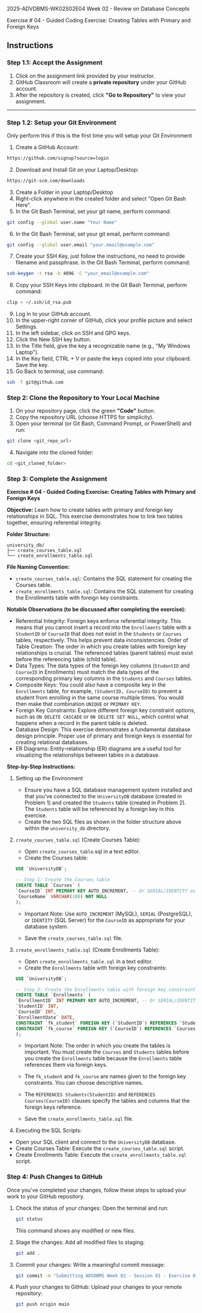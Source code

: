 2025-ADVDBMS-WK02S02E04
Week 02 - Review on Database Concepts

Exercise # 04 - Guided Coding Exercise: Creating Tables with Primary and Foreign Keys

## **Instructions**

### **Step 1.1: Accept the Assignment**

   1. Click on the assignment link provided by your instructor.
   2. GitHub Classroom will create a **private repository** under your GitHub account.
   3. After the repository is created, click **"Go to Repository"** to view your assignment.

---

### **Step 1.2: Setup your Git Environment**
Only perform this if this is the first time you will setup your Git Environment

   1. Create a GitHub Account:
   ```bash
   https://github.com/signup?source=login
   ```
      
   2. Download and Install Git on your Laptop/Desktop:
   ```bash
   https://git-scm.com/downloads
   ```
   
   3. Create a Folder in your Laptop/Desktop
   4. Right-click anywhere in the created folder and select "Open Git Bash Here".
   5. In the Git Bash Terminal, set your git name, perform command:
   ```bash
   git config --global user.name "Your Name"
   ```
   
   6. In the Git Bash Terminal, set your git email, perform command:
   ```bash
   git config --global user.email "your.email@example.com"
   ```
   
   7. Create your SSH Key, just follow the instructions, no need to provide filename and passphrase. In the Git Bash Terminal, perform command:
   ```bash
   ssh-keygen -t rsa -b 4096 -C "your_email@example.com"
   ```
   
   8. Copy your SSH Keys into clipboard. In the Git Bash Terminal, perform command:
   ```bash
   clip < ~/.ssh/id_rsa.pub
   ```
   
   9. Log in to your GitHub account.
   10. In the upper-right corner of GitHub, click your profile picture and select Settings.
   11. In the left sidebar, click on SSH and GPG keys.
   12. Click the New SSH key button.
   13. In the Title field, give the key a recognizable name (e.g., "My Windows Laptop").
   14. In the Key field, CTRL + V or paste the keys copied into your clipboard. Save the key.
   15. Go Back to terminal, use command:
   ```bash
   ssh -T git@github.com
   ```

### **Step 2: Clone the Repository to Your Local Machine**

   1. On your repository page, click the green **"Code"** button.
   2. Copy the repository URL (choose HTTPS for simplicity).
   3. Open your terminal (or Git Bash, Command Prompt, or PowerShell) and run:
   
   ```bash
   git clone <git_repo_url>
   ```
   
   4. Navigate into the cloned folder:
   
   ```bash
   cd <git_cloned_folder>
   ```

### **Step 3: Complete the Assignment**

**Exercise # 04 - Guided Coding Exercise: Creating Tables with Primary and Foreign Keys**

   **Objective:**
   Learn how to create tables with primary and foreign key relationships in SQL. This exercise demonstrates how to link two tables together, ensuring referential integrity.

   **Folder Structure:**
   ```
   university_db/
   ├── create_courses_table.sql
   └── create_enrollments_table.sql
   ```

   **File Naming Convention:**
   - `create_courses_table.sql`: Contains the SQL statement for creating the Courses table.
   - `create_enrollments_table.sql`: Contains the SQL statement for creating the Enrollments table with foreign key constraints.

   **Notable Observations (to be discussed after completing the exercise):**
   - Referential Integrity: Foreign keys enforce referential integrity. This means that you cannot insert a record into the `Enrollments` table with a `StudentID` or `CourseID` that does not exist in the `Students` or `Courses` tables, respectively. This helps prevent data inconsistencies.
   Order of Table Creation: The order in which you create tables with foreign key relationships is crucial. The referenced tables (parent tables) must exist before the referencing table (child table).
   - Data Types: The data types of the foreign key columns (`StudentID` and `CourseID` in Enrollments) must match the data types of the corresponding primary key columns in the `Students` and `Courses` tables.
   - Composite Keys: You could also have a composite key in the `Enrollments` table, for example, `(StudentID, CourseID)` to prevent a student from enrolling in the same course multiple times. You would then make that combination `UNIQUE` or `PRIMARY KEY`.
   - Foreign Key Constraints: Explore different foreign key constraint options, such as `ON DELETE CASCADE` or `ON DELETE SET NULL`, which control what happens when a record in the parent table is deleted.
   - Database Design: This exercise demonstrates a fundamental database design principle. Proper use of primary and foreign keys is essential for creating relational databases.
   - ER Diagrams: Entity-relationship (ER) diagrams are a useful tool for visualizing the relationships between tables in a database.
      
   **Step-by-Step Instructions:**

   1. Setting up the Environment
      - Ensure you have a SQL database management system installed and that you've connected to the `UniversityDB` database (created in Problem 1) and created the `Students` table (created in Problem 2). The `Students` table will be referenced by a foreign key in this exercise.
      - Create the two SQL files as shown in the folder structure above within the `university_db` directory.
      
   2. `create_courses_table.sql` (Create Courses Table):
      - Open `create_courses_table`.sql in a text editor.
      - Create the Courses table:
      ```SQL
      USE `UniversityDB`;

      -- Step 1: Create the Courses table
      CREATE TABLE `Courses` (
      `CourseID` INT PRIMARY KEY AUTO_INCREMENT, -- Or SERIAL/IDENTITY as needed for your DBMS
      `CourseName` VARCHAR(100) NOT NULL
      );

      ```
      
      - Important Note: Use `AUTO_INCREMENT` (MySQL), `SERIAL` (PostgreSQL), or `IDENTITY` (SQL Server) for the `CourseID` as appropriate for your database system.

      - Save the `create_courses_table.sql` file.
      
   3. `create_enrollments_table.sql` (Create Enrollments Table):
      - Open `create_enrollments_table.sql` in a text editor.
      - Create the `Enrollments` table with foreign key constraints:
      ```SQL
      USE `UniversityDB`;

      -- Step 2: Create the Enrollments table with foreign key constraints
      CREATE TABLE `Enrollments` (
      `EnrollmentID` INT PRIMARY KEY AUTO_INCREMENT, -- Or SERIAL/IDENTITY
      `StudentID` INT,
      `CourseID` INT,
      `EnrollmentDate` DATE,
      CONSTRAINT `fk_student` FOREIGN KEY (`StudentID`) REFERENCES `Students`(`StudentID`),
      CONSTRAINT `fk_course` FOREIGN KEY (`CourseID`) REFERENCES `Courses`(`CourseID`)
      );

      ```
         - Important Note: The order in which you create the tables is important. You must create the `Courses` and `Students` tables before you create the `Enrollments` table because the `Enrollments` table references them via foreign keys.
         - The `fk_student` and `fk_course` are names given to the foreign key constraints. You can choose descriptive names.
         - The `REFERENCES Students(StudentID)` and `REFERENCES Courses(CourseID)` clauses specify the tables and columns that the foreign keys reference.
      
      - Save the `create_enrollments_table.sql` file.

   4. Executing the SQL Scripts:
   - Open your SQL client and connect to the `UniversityDB` database.
   - Create Courses Table: Execute the `create_courses_table.sql` script.
   - Create Enrollments Table: Execute the `create_enrollments_table.sql` script.

### **Step 4: Push Changes to GitHub**
Once you've completed your changes, follow these steps to upload your work to your GitHub repository.

1. Check the status of your changes:
   Open the terminal and run:
   
   ```bash
   git status
   ```
   This command shows any modified or new files.
   
2. Stage the changes:
   Add all modified files to staging:
   
   ```bash
   git add .
   ```
   
3. Commit your changes:
   Write a meaningful commit message:
   
   ```bash
   git commit -m "Submitting ADVDBMS Week 02 - Session 01 - Exercise 04"
   ```
   
4. Push your changes to GitHub:
   Upload your changes to your remote repository:
   
   ```bash
   git push origin main
   ```
